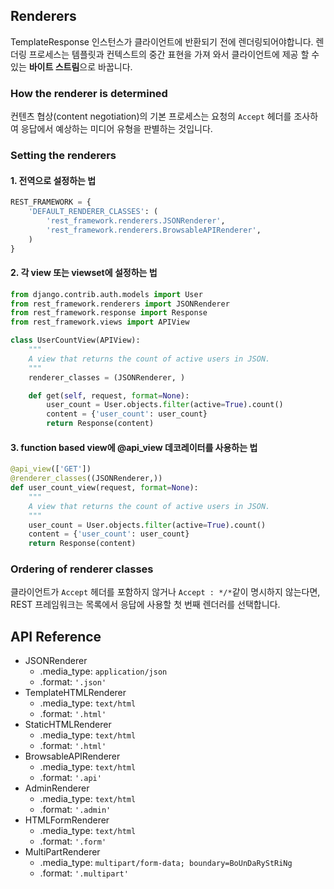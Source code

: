 ## Renderers
TemplateResponse 인스턴스가 클라이언트에 반환되기 전에 렌더링되어야합니다. 렌더링 프로세스는 템플릿과 컨텍스트의 중간 표현을 가져 와서 클라이언트에 제공 할 수있는 **바이트 스트림**으로 바꿉니다.

### How the renderer is determined
컨텐츠 협상(content negotiation)의 기본 프로세스는 요청의 `Accept` 헤더를 조사하여 응답에서 예상하는 미디어 유형을 판별하는 것입니다.

### Setting the renderers

#### 1. 전역으로 설정하는 법
```python
REST_FRAMEWORK = {
    'DEFAULT_RENDERER_CLASSES': (
        'rest_framework.renderers.JSONRenderer',
        'rest_framework.renderers.BrowsableAPIRenderer',
    )
}
```

#### 2. 각 view 또는 viewset에 설정하는 법
```python
from django.contrib.auth.models import User
from rest_framework.renderers import JSONRenderer
from rest_framework.response import Response
from rest_framework.views import APIView

class UserCountView(APIView):
    """
    A view that returns the count of active users in JSON.
    """
    renderer_classes = (JSONRenderer, )

    def get(self, request, format=None):
        user_count = User.objects.filter(active=True).count()
        content = {'user_count': user_count}
        return Response(content)
```

#### 3. function based view에 @api_view 데코레이터를 사용하는 법

```python
@api_view(['GET'])
@renderer_classes((JSONRenderer,))
def user_count_view(request, format=None):
    """
    A view that returns the count of active users in JSON.
    """
    user_count = User.objects.filter(active=True).count()
    content = {'user_count': user_count}
    return Response(content)
```

### Ordering of renderer classes
클라이언트가 `Accept` 헤더를 포함하지 않거나 `Accept : */*`같이 명시하지 않는다면, REST 프레임워크는 목록에서 응답에 사용할 첫 번째 렌더러를 선택합니다.

## API Reference
- JSONRenderer
    - .media_type: `application/json`
    - .format: `'.json'`
- TemplateHTMLRenderer
    - .media_type: `text/html`
    - .format: `'.html'`
- StaticHTMLRenderer
    - .media_type: `text/html`
    - .format: `'.html'`
- BrowsableAPIRenderer
    - .media_type: `text/html`
    - .format: `'.api'`
- AdminRenderer
    - .media_type: `text/html`
    - .format: `'.admin'`
- HTMLFormRenderer
    - .media_type: `text/html`
    - .format: `'.form'`
- MultiPartRenderer
    - .media_type: `multipart/form-data; boundary=BoUnDaRyStRiNg`
    - .format: `'.multipart'`
